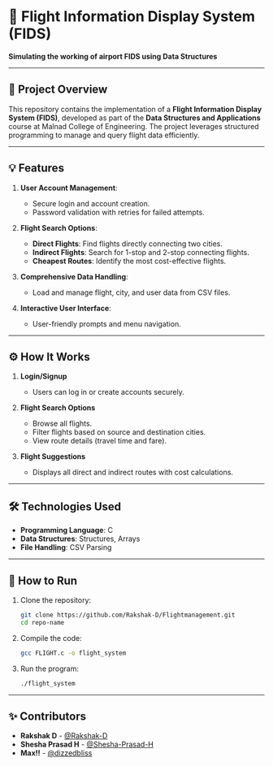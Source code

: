 # 🚀 Flight Information Display System (FIDS)  
**Simulating the working of airport FIDS using Data Structures**

---

## 📌 **Project Overview**  
This repository contains the implementation of a **Flight Information Display System (FIDS)**, developed as part of the **Data Structures and Applications** course at Malnad College of Engineering. The project leverages structured programming to manage and query flight data efficiently.  

---

## 💡 **Features**  

1. **User Account Management**:  
   - Secure login and account creation.  
   - Password validation with retries for failed attempts.  

2. **Flight Search Options**:  
   - **Direct Flights**: Find flights directly connecting two cities.  
   - **Indirect Flights**: Search for 1-stop and 2-stop connecting flights.  
   - **Cheapest Routes**: Identify the most cost-effective flights.  

3. **Comprehensive Data Handling**:  
   - Load and manage flight, city, and user data from CSV files.  

4. **Interactive User Interface**:  
   - User-friendly prompts and menu navigation.  

---

## ⚙️ **How It Works**  

1. **Login/Signup**  
   - Users can log in or create accounts securely.  

2. **Flight Search Options**  
   - Browse all flights.  
   - Filter flights based on source and destination cities.  
   - View route details (travel time and fare).  

3. **Flight Suggestions**  
   - Displays all direct and indirect routes with cost calculations.  

---

## 🛠 **Technologies Used**  
- **Programming Language**: C  
- **Data Structures**: Structures, Arrays  
- **File Handling**: CSV Parsing  

---

## 📝 **How to Run**  

1. Clone the repository:  
   ```bash
   git clone https://github.com/Rakshak-D/Flightmanagement.git
   cd repo-name
   ```  

2. Compile the code:  
   ```bash
   gcc FLIGHT.c -o flight_system
   ```  

3. Run the program:  
   ```bash
   ./flight_system
   ```  

---

## ✨ **Contributors**  
- **Rakshak D** - [@Rakshak-D](https://github.com/Rakshak-D)
- **Shesha Prasad H** - [@Shesha-Prasad-H](https://github.com/Shesha2705)
- **Max!!** - [@dizzedbliss](https://github.com/dizziedbliss)

